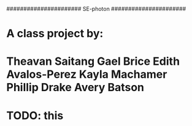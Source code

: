 ###################### SE-photon ###################### 
#
# A class project by:
#       Theavan Saitang     Gael Brice     Edith Avalos-Perez     Kayla Machamer     Phillip Drake     Avery Batson
#
#
# TODO: this
#
